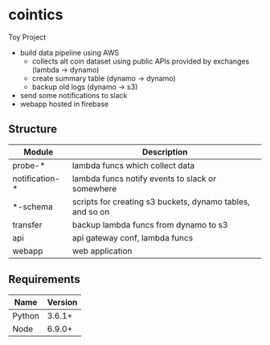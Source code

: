 # cointics 

Toy Project
 
- build data pipeline using AWS
  * collects alt coin dataset using public APIs provided by exchanges (lambda -> dynamo)
  * create summary table (dynamo -> dynamo)
  * backup old logs (dynamo -> s3)
- send some notifications to slack
- webapp hosted in firebase 

## Structure

| Module | Description |
| --- | --- |
| probe-* | lambda funcs which collect data |
| notification-* | lambda funcs notify events to slack or somewhere |
| *-schema | scripts for creating s3 buckets, dynamo tables, and so on |
| transfer | backup lambda funcs from dynamo to s3 |
| api | api gateway conf, lambda funcs |  
| webapp | web application |  

## Requirements

| Name | Version |
| --- | --- |
| Python | 3.6.1+ |
| Node | 6.9.0+ |
